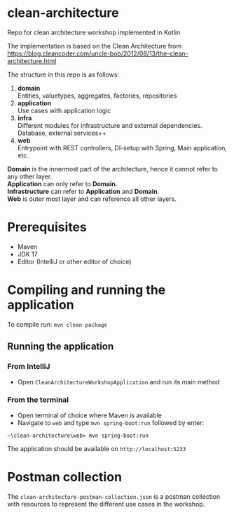 # clean-architecture
Repo for clean architecture workshop implemented in Kotlin

The implementation is based on the Clean Architecture from https://blog.cleancoder.com/uncle-bob/2012/08/13/the-clean-architecture.html

The structure in this repo is as follows:

1. **domain**  
   Entities, valuetypes, aggregates, factories, repositories
2. **application**  
   Use cases with application logic
3. **infra**  
   Different modules for infrastructure and external dependencies. Database, external services++
4. **web**  
   Entrypoint with REST controllers, DI-setup with Spring, Main application, etc.

**Domain** is the innermost part of the architecture, hence it cannot refer to any other layer.  
**Application** can only refer to **Domain**.  
**Infrastructure** can refer to **Application** and **Domain**.  
**Web** is outer most layer and can reference all other layers.

# Prerequisites

- Maven
- JDK 17
- Editor (IntelliJ or other editor of choice)

# Compiling and running the application

To compile run: `mvn clean package`

## Running the application

### From IntelliJ

- Open `CleanArchitectureWorkshopApplication` and run its main method

### From the terminal

- Open terminal of choice where Maven is available
- Navigate to `web` and type `mvn spring-boot:run` followed by enter:

```
~\clean-architecture\web> mvn spring-boot:run
```

The application should be available on `http://localhost:5233`

# Postman collection

The `clean-architecture-postman-collection.json` is a postman collection with resources to represent the different use cases in the workshop.
